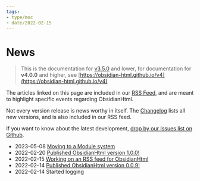 ```yaml
---
tags:
- type/moc
- date/2022-02-15
---
```

# News   
   
> This is the documentation for [v3.5.0](./Changelog/v3.5.0.md) and lower, for documentation for **v4.0.0** and higher, see [https://obsidian-html.github.io/v4](https://obsidian-html.github.io/v4)   
   
The articles linked on this page are included in our [RSS Feed](./Configurations/Features/RSS%20Feed.md), and are meant to highlight specific events regarding ObsidianHtml.    
   
Not every version release is news worthy in itself. The [Changelog](./Changelog/Changelog.md) lists all new versions, and is also included in our RSS feed.   
   
If you want to know about the latest development, [drop by our Issues list on Github](https://github.com/obsidian-html/obsidian-html/issues).   
   
   
- 2023-05-08 [Moving to a Module system](./Log/Moving%20to%20a%20Module%20system.md)   
- 2022-02-20 [Published ObsidianHtml version 1.0.0!](./Log/Published%20ObsidianHtml%20version%201.0.0%21.md)   
- 2022-02-15 [Working on an RSS feed for ObsidianHtml](./Log/Working%20on%20an%20RSS%20feed%20for%20ObsidianHtml.md)   
- 2022-02-14 [Published ObsidianHtml version 0.0.9!](./Log/Published%20ObsidianHtml%20version%200.0.9%21.md)    
- 2022-02-14 Started logging